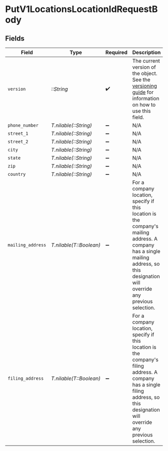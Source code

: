 # PutV1LocationsLocationIdRequestBody


## Fields

| Field                                                                                                                                                                                | Type                                                                                                                                                                                 | Required                                                                                                                                                                             | Description                                                                                                                                                                          | Example                                                                                                                                                                              |
| ------------------------------------------------------------------------------------------------------------------------------------------------------------------------------------ | ------------------------------------------------------------------------------------------------------------------------------------------------------------------------------------ | ------------------------------------------------------------------------------------------------------------------------------------------------------------------------------------ | ------------------------------------------------------------------------------------------------------------------------------------------------------------------------------------ | ------------------------------------------------------------------------------------------------------------------------------------------------------------------------------------ |
| `version`                                                                                                                                                                            | *::String*                                                                                                                                                                           | :heavy_check_mark:                                                                                                                                                                   | The current version of the object. See the [versioning guide](https://docs.gusto.com/embedded-payroll/docs/idempotency) for information on how to use this field.                    | 56d00c178bc7393b2a206ed6a86afcb4                                                                                                                                                     |
| `phone_number`                                                                                                                                                                       | *T.nilable(::String)*                                                                                                                                                                | :heavy_minus_sign:                                                                                                                                                                   | N/A                                                                                                                                                                                  | 8009360383                                                                                                                                                                           |
| `street_1`                                                                                                                                                                           | *T.nilable(::String)*                                                                                                                                                                | :heavy_minus_sign:                                                                                                                                                                   | N/A                                                                                                                                                                                  | 300 3rd Street                                                                                                                                                                       |
| `street_2`                                                                                                                                                                           | *T.nilable(::String)*                                                                                                                                                                | :heavy_minus_sign:                                                                                                                                                                   | N/A                                                                                                                                                                                  | Apartment 318                                                                                                                                                                        |
| `city`                                                                                                                                                                               | *T.nilable(::String)*                                                                                                                                                                | :heavy_minus_sign:                                                                                                                                                                   | N/A                                                                                                                                                                                  | San Francisco                                                                                                                                                                        |
| `state`                                                                                                                                                                              | *T.nilable(::String)*                                                                                                                                                                | :heavy_minus_sign:                                                                                                                                                                   | N/A                                                                                                                                                                                  |                                                                                                                                                                                      |
| `zip`                                                                                                                                                                                | *T.nilable(::String)*                                                                                                                                                                | :heavy_minus_sign:                                                                                                                                                                   | N/A                                                                                                                                                                                  | 94107                                                                                                                                                                                |
| `country`                                                                                                                                                                            | *T.nilable(::String)*                                                                                                                                                                | :heavy_minus_sign:                                                                                                                                                                   | N/A                                                                                                                                                                                  |                                                                                                                                                                                      |
| `mailing_address`                                                                                                                                                                    | *T.nilable(T::Boolean)*                                                                                                                                                              | :heavy_minus_sign:                                                                                                                                                                   | For a company location, specify if this location is the company's mailing address. A company has a single mailing address, so this designation will override any previous selection. |                                                                                                                                                                                      |
| `filing_address`                                                                                                                                                                     | *T.nilable(T::Boolean)*                                                                                                                                                              | :heavy_minus_sign:                                                                                                                                                                   | For a company location, specify if this location is the company's filing address. A company has a single filing address, so this designation will override any previous selection.   |                                                                                                                                                                                      |